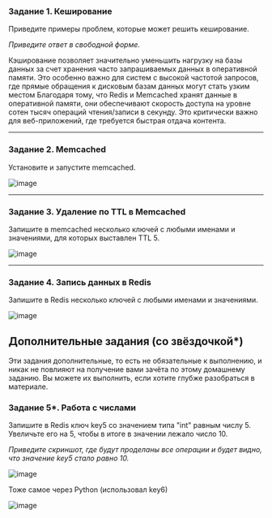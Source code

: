 ### Задание 1. Кеширование 

Приведите примеры проблем, которые может решить кеширование. 

*Приведите ответ в свободной форме.*

Кэширование позволяет значительно уменьшить нагрузку на базы данных за счет хранения часто запрашиваемых данных в оперативной памяти. Это особенно важно для систем с высокой частотой запросов, где прямые обращения к дисковым базам данных могут стать узким местом
Благодаря тому, что Redis и Memcached хранят данные в оперативной памяти, они обеспечивают скорость доступа на уровне сотен тысяч операций чтения/записи в секунду. Это критически важно для веб-приложений, где требуется быстрая отдача контента.


---

### Задание 2. Memcached

Установите и запустите memcached.

![image](https://github.com/user-attachments/assets/e9b42e58-24cd-4ac5-bf2b-8483d382e699)


---

### Задание 3. Удаление по TTL в Memcached

Запишите в memcached несколько ключей с любыми именами и значениями, для которых выставлен TTL 5. 

![image](https://github.com/user-attachments/assets/4b319265-c89e-4eaa-838f-2381099c7449)


---

### Задание 4. Запись данных в Redis

Запишите в Redis несколько ключей с любыми именами и значениями. 

![image](https://github.com/user-attachments/assets/6b0c29fd-2a5f-43b3-8613-8d7f00d475fd)



## Дополнительные задания (со звёздочкой*)
Эти задания дополнительные, то есть не обязательные к выполнению, и никак не повлияют на получение вами зачёта по этому домашнему заданию. Вы можете их выполнить, если хотите глубже разобраться в материале.

### Задание 5*. Работа с числами 

Запишите в Redis ключ key5 со значением типа "int" равным числу 5. Увеличьте его на 5, чтобы в итоге в значении лежало число 10.  

*Приведите скриншот, где будут проделаны все операции и будет видно, что значение key5 стало равно 10.*

![image](https://github.com/user-attachments/assets/c53b8143-aea2-4c75-89f5-685dbca0b395)


Тоже самое через Python (использовал key6)

![image](https://github.com/user-attachments/assets/5ddeebd5-7f74-4484-bfc7-5f94d66371f5)


